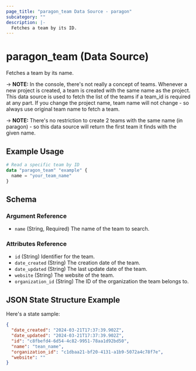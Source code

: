 ```yaml
---
page_title: "paragon_team Data Source - paragon"
subcategory: ""
description: |-
  Fetches a team by its ID.
---
```


# paragon_team (Data Source)

Fetches a team by its name.

-> **NOTE:** In the console, there's not really a concept of teams. Whenever a new project is created, a team is created with the same name as the project. This data source is used to fetch the list of the teams if a team_id is required at any part. If you change the project name, team name will not change - so always use original team name to fetch a team.

-> **NOTE:** There's no restriction to create 2 teams with the same name (in paragon) - so this data source will return the first team it finds with the given name.

## Example Usage

```terraform
# Read a specific team by ID
data "paragon_team" "example" {
  name = "your_team_name"
}
```

## Schema

### Argument Reference

- `name` (String, Required) The name of the team to search.

### Attributes Reference
- `id` (String) Identifier for the team.
- `date_created` (String) The creation date of the team.
- `date_updated` (String) The last update date of the team.
- `website` (String) The website of the team.
- `organization_id` (String) The ID of the organization the team belongs to.

## JSON State Structure Example

Here's a state sample:

```json
{
  "date_created": "2024-03-21T17:37:39.902Z",
  "date_updated": "2024-03-21T17:37:39.902Z",
  "id": "c8fbefd4-6d54-4c82-9951-78aa1d92bd50",
  "name": "tean_name",
  "organization_id": "c1dbaa21-bf20-4131-a1b9-5072a4c78f7e",
  "website": ""
}
```
